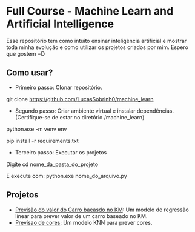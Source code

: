 # Full Course - Machine Learn and Artificial Intelligence

Esse repositório tem como intuito ensinar inteligência artificial e mostrar toda minha evolução e como utilizar os projetos criados por mim. Espero que gostem =D

## Como usar?

- Primeiro passo: Clonar repositório.

git clone https://github.com/LucasSobrinh0/machine_learn

- Segundo passo: Criar ambiente virtual e instalar dependências. (Certifique-se de estar no diretório /machine_learn)

python.exe -m venv env

pip install -r requirements.txt

- Terceiro passo: Executar os projetos

Digite cd nome_da_pasta_do_projeto

E execute com: python.exe nome_do_arquivo.py

## Projetos

- [Previsão do valor do Carro baeasdo no KM](./linear_regression/README.md): Um modelo de regressão linear para prever valor de um carro baseado no KM.
- [Previsao de cores](./predict_color/README.md): Um modelo KNN para prever cores.

